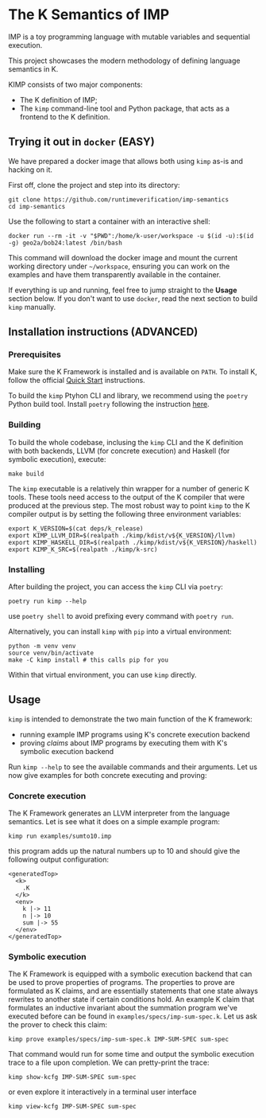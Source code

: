 # The K Semantics of IMP

IMP is a toy programming language with mutable variables and sequential execution.

This project showcases the modern methodology of defining language semantics in K.

KIMP consists of two major components:
* The K definition of IMP;
* The `kimp` command-line tool and Python package, that acts as a frontend to the K definition.

## Trying it out in `docker` (EASY)

We have prepared a docker image that allows both using `kimp` as-is and hacking on it.

First off, clone the project and step into its directory:

```
git clone https://github.com/runtimeverification/imp-semantics
cd imp-semantics
```

Use the following to start a container with an interactive shell:

```
docker run --rm -it -v "$PWD":/home/k-user/workspace -u $(id -u):$(id -g) geo2a/bob24:latest /bin/bash
```

This command will download the docker image and mount the current working directory under `~/workspace`, ensuring you can work on the examples and have them transparently available in the container.

If everything is up and running, feel free to jump straight to the **Usage** section below. If you don't want to use `docker`, read the next section to build `kimp` manually.

## Installation instructions (ADVANCED)

### Prerequisites

Make sure the K Framework is installed and is available on `PATH`. To install K, follow the official [Quick Start](https://github.com/runtimeverification/k#quick-start) instructions.

To build the `kimp` Ptyhon CLI and library, we recommend using the `poetry` Python build tool. Install `poetry` following the instruction [here](https://python-poetry.org/docs/#installation).

### Building

To build the whole codebase, inclusing the `kimp` CLI and the K definition with both backends, LLVM (for concrete execution) and Haskell (for symbolic execution), execute:
```
make build
```

The `kimp` executable is a relatively thin wrapper for a number of generic K tools. These tools need access to the output of the K compiler that were produced at the previous step. The most robust way to point `kimp` to the K compiler output is by setting the following three environment variables:

```
export K_VERSION=$(cat deps/k_release)
export KIMP_LLVM_DIR=$(realpath ./kimp/kdist/v${K_VERSION}/llvm)
export KIMP_HASKELL_DIR=$(realpath ./kimp/kdist/v${K_VERSION}/haskell)
export KIMP_K_SRC=$(realpath ./kimp/k-src)
```

### Installing

After building the project, you can access the `kimp` CLI via `poetry`:

```
poetry run kimp --help
```

use `poetry shell` to avoid prefixing every command with `poetry run`.

Alternatively, you can install `kimp` with `pip` into a virtual environment:

```
python -m venv venv
source venv/bin/activate
make -C kimp install # this calls pip for you
```

Within that virtual environment, you can use `kimp` directly.


## Usage

`kimp` is intended to demonstrate the two main function of the K framework:
* running example IMP programs using K's concrete execution backend
* proving *claims* about IMP programs by executing them with K's symbolic execution backend

Run `kimp --help` to see the available commands and their arguments. Let us now give examples for both concrete executing and proving:

### Concrete execution

The K Framework generates an LLVM interpreter from the language semantics. Let is see what it does on a simple example program:

```
kimp run examples/sumto10.imp
```

this program adds up the natural numbers up to 10 and should give the following output configuration:

```
<generatedTop>
  <k>
    .K
  </k>
  <env>
    k |-> 11
    n |-> 10
    sum |-> 55
  </env>
</generatedTop>
```

### Symbolic execution

The K Framework is equipped with a symbolic execution backend that can be used to prove properties of programs. The properties to prove are formulated as K claims, and are essentially statements that one state always rewrites to another state if certain conditions hold. An example K claim that formulates an inductive invariant about the summation program we've executed before can be found in `examples/specs/imp-sum-spec.k`. Let us ask the prover to check this claim:

```
kimp prove examples/specs/imp-sum-spec.k IMP-SUM-SPEC sum-spec
```

That command would run for some time and output the symbolic execution trace to a file upon completion. We can pretty-print the trace:

```
kimp show-kcfg IMP-SUM-SPEC sum-spec
```

or even explore it interactively in a terminal user interface

```
kimp view-kcfg IMP-SUM-SPEC sum-spec
```





